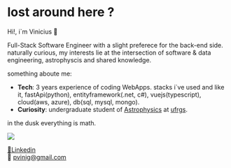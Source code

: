 # lost around here ?
Hi!, i`m Vinicius 😬

Full-Stack Software Engineer with a slight preferece for the back-end side.
naturally curious, my interests lie at the intersection of software & data engineering, astrophyscis and shared knowledge.

something aboute me:
- **Tech**: 3 years experience of coding WebApps. stacks i`ve used and like it, fastApi(python), entityframework(.net, c#), vuejs(typescript), cloud(aws, azure), db(sql, mysql, mongo).
- **Curiosity**: undergraduate student of [Astrophysics](https://www.space.com/26218-astrophysics.html) at [ufrgs](http://www.ufrgs.br/ufrgs/inicial).

in the dusk everything is math.

![](https://64.media.tumblr.com/5f6e3ba82d2c5fcff867d13c7cab16a9/tumblr_inline_nzpwj3EB2k1ro2d43_500.gifv)




 [🧰Linkedin](https://www.linkedin.com/in/viniciuspretto/)  
 📮 pvinig@gmail.com
